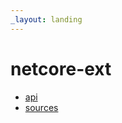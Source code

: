 ```yaml
---
_layout: landing
---
```


# netcore-ext

- [api](api/SearchAThing.Ext.yml)
- [sources](https://github.com/devel0/netcore-ext)